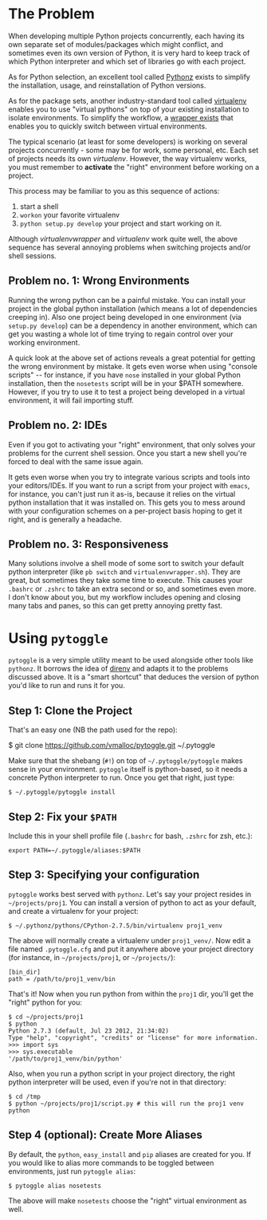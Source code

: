 # The Problem

When developing multiple Python projects concurrently, each having its own separate set of modules/packages which might conflict, and sometimes even its own version of Python, it is very hard to keep track of which Python interpreter and which set of libraries go with each project.

As for Python selection, an excellent tool called [Pythonz](https://github.com/saghul/pythonz) exists to simplify the installation, usage, and reinstallation of Python versions.

As for the package sets, another industry-standard tool called [virtualenv](http://pypi.python.org/pypi/virtualenv) enables you to use "virtual pythons" on top of your existing installation to isolate environments. To simplify the workflow, a [wrapper exists](http://www.doughellmann.com/projects/virtualenvwrapper/) that enables you to quickly switch between virtual environments.

The typical scenario (at least for some developers) is working on several projects concurrently - some may be for work, some personal, etc. Each set of projects needs its own *virtualenv*. However, the way virtualenv works, you must remember to **activate** the "right" environment before working on a project.

This process may be familiar to you as this sequence of actions:

1. start a shell
2. `workon` your favorite virtualenv
3. `python setup.py develop` your project and start working on it.

Although *virtualenvwrapper* and *virtualenv* work quite well, the above sequence has several annoying problems when switching projects and/or shell sessions.

## Problem no. 1: Wrong Environments

Running the wrong python can be a painful mistake. You can install your project in the global python installation (which means a lot of dependencies creeping in). Also one project being developed in one environment (via `setup.py develop`) can be a dependency in another environment, which can get you wasting a whole lot of time trying to regain control over your working environment. 

A quick look at the above set of actions reveals a great potential for getting the wrong environment by mistake. It gets even worse when using "console scripts" -- for instance, if you have `nose` installed in your global Python installation, then the `nosetests` script will be in your $PATH somewhere. However, if you try to use it to test a project being developed in a virtual environment, it will fail importing stuff.

## Problem no. 2: IDEs

Even if you got to activating your "right" environment, that only solves your problems for the current shell session. Once you start a new shell you're forced to deal with the same issue again. 

It gets even worse when you try to integrate various scripts and tools into your editors/IDEs. If you want to run a script from your project with `emacs`, for instance, you can't just run it as-is, because it relies on the virtual python installation that it was installed on. This gets you to mess around with your configuration schemes on a per-project basis hoping to get it right, and is generally a headache.

## Problem no. 3: Responsiveness

Many solutions involve a shell mode of some sort to switch your default python interpreter (like `pb switch` and `virtualenvwrapper.sh`). They are great, but sometimes they take some time to execute. This causes your `.bashrc` or `.zshrc` to take an extra second or so, and sometimes even more. I don't know about you, but my workflow includes opening and closing many tabs and panes, so this can get pretty annoying pretty fast.

# Using `pytoggle`

`pytoggle` is a very simple utility meant to be used alongside other tools like `pythonz`. It borrows the idea of [direnv](https://github.com/zimbatm/direnv) and adapts it to the problems discussed above. It is a "smart shortcut" that deduces the version of python you'd like to run and runs it for you.

## Step 1: Clone the Project

That's an easy one (NB the path used for the repo):
   
   $ git clone https://github.com/vmalloc/pytoggle.git ~/.pytoggle

Make sure that the shebang (`#!`) on top of `~/.pytoggle/pytoggle` makes sense in your environment. `pytoggle` itself is python-based, so it needs a concrete Python interpreter to run. Once you get that right, just type:

    $ ~/.pytoggle/pytoggle install

## Step 2: Fix your `$PATH`

Include this in your shell profile file (`.bashrc` for bash, `.zshrc` for zsh, etc.):

    export PATH=~/.pytoggle/aliases:$PATH

## Step 3: Specifying your configuration

`pytoggle` works best served with `pythonz`. Let's say your project resides in `~/projects/proj1`. You can install a version of python to act as your default, and create a virtualenv for your project:

    $ ~/.pythonz/pythons/CPython-2.7.5/bin/virtualenv proj1_venv

The above will normally create a virtualenv under `proj1_venv/`. Now edit a file named `.pytoggle.cfg` and put it anywhere above your project directory (for instance, in `~/projects/proj1`, or `~/projects/`):

    [bin_dir]
    path = /path/to/proj1_venv/bin

That's it! Now when you run python from within the `proj1` dir, you'll get the "right" python for you:

    $ cd ~/projects/proj1
    $ python
    Python 2.7.3 (default, Jul 23 2012, 21:34:02) 
    Type "help", "copyright", "credits" or "license" for more information.
    >>> import sys
    >>> sys.executable
    '/path/to/proj1_venv/bin/python'
    
Also, when you run a python script in your project directory, the right python interpreter will be used, even if you're not in that directory:

    $ cd /tmp
    $ python ~/projects/proj1/script.py # this will run the proj1 venv python

## Step 4 (optional): Create More Aliases

By default, the `python`, `easy_install` and `pip` aliases are created for you. If you would like to alias more commands to be toggled between environments, just run `pytoggle alias`:

    $ pytoggle alias nosetests

The above will make `nosetests` choose the "right" virtual environment as well.



